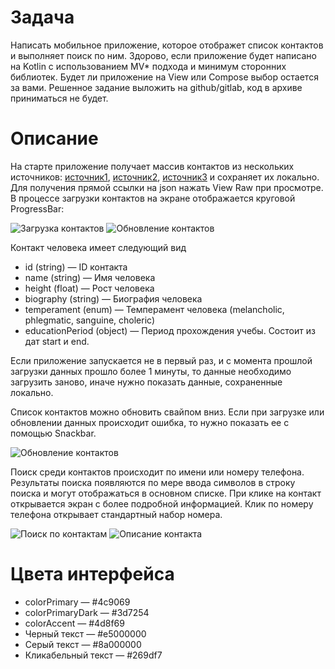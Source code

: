 # Задача
Написать мобильное приложение, которое отображет список контактов и выполняет поиск по ним. Здорово, если приложение будет написано на Kotlin с использованием MV* подхода и минимум сторонних библиотек. Будет ли приложение на View или Compose выбор остается за вами. Решенное задание выложить на github/gitlab, код в архиве приниматься не будет.

# Описание
На старте приложение получает массив контактов из нескольких источников: [источник1](json/generated-01.json), [источник2](json/generated-02.json), [источник3](json/generated-03.json) и сохраняет их локально. Для получения прямой ссылки на json нажать View Raw при просмотре.  
В процессе загрузки контактов на экране отображается круговой ProgressBar:

![Загрузка контактов](static/shot-01.png) ![Обновление контактов](static/shot-02.png)

Контакт человека имеет следующий вид
- id (string) — ID контакта
- name (string) — Имя человека
- height (float) — Рост человека
- biography (string) — Биография человека
- temperament (enum) — Темперамент человека (melancholic, phlegmatic, sanguine, choleric)
- educationPeriod (object) — Период прохождения учебы. Состоит из дат start и end.

Если приложение запускается не в первый раз, и с момента прошлой загрузки данных прошло более 1 минуты, то данные необходимо загрузить заново, иначе нужно показать данные, сохраненные локально.

Список контактов можно обновить свайпом вниз. Если при загрузке или обновлении данных происходит ошибка, то нужно показать ее с помощью Snackbar.

![Обновление контактов](static/shot-03.png)

Поиск среди контактов происходит по имени или номеру телефона. Результаты поиска появляются по мере ввода символов в строку поиска и могут отображаться в основном списке. При клике на контакт открывается экран с более подробной информацией. Клик по номеру телефона открывает стандартный набор номера.

![Поиск по контактам](static/shot-04.png) ![Описание контакта](static/shot-05.png)

# Цвета интерфейса

- colorPrimary — #4c9069
- colorPrimaryDark — #3d7254
- colorAccent — #4d8f69
- Черный текст — #e5000000
- Серый текст — #8a000000
- Кликабельный текст — #269df7
